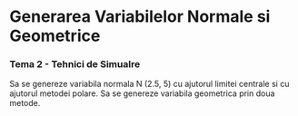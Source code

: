 # Generarea Variabilelor Normale si Geometrice

### Tema 2 - Tehnici de Simualre

Sa se genereze variabila normala N (2.5, 5) cu ajutorul limitei centrale si cu ajutorul metodei polare. 
Sa se genereze variabila geometrica prin doua metode.
